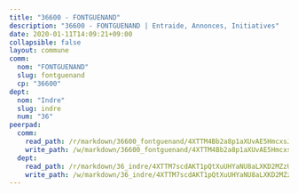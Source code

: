 ```yaml
---
title: "36600 - FONTGUENAND"
description: "36600 - FONTGUENAND | Entraide, Annonces, Initiatives"
date: 2020-01-11T14:09:21+09:00
collapsible: false
layout: commune
comm:
  nom: "FONTGUENAND"
  slug: fontguenand
  cp: "36600"
dept:
  nom: "Indre"
  slug: indre
  num: "36"
peerpad:
  comm:
    read_path: /r/markdown/36600_fontguenand/4XTTM4Bb2a8p1aXUvAE5HmcxsJbRxhp1cd5C9hufNDgS2wTfL
    write_path: /w/markdown/36600_fontguenand/4XTTM4Bb2a8p1aXUvAE5HmcxsJbRxhp1cd5C9hufNDgS2wTfL-K3TgU2GZRpqc14nfYLa5XjeQs7vRWoCZfzSG5jYRayVB2iPNVL3PyHYKsCakxzbb54TJXHnXz1767Mj3ZSr8TLUdcVCncgvNpW3gpLmFwTDJYdX7Wd4HKU5asb3c84EvCQEe5R3L
  dept:
    read_path: /r/markdown/36_indre/4XTTM7scdAKT1pQtXuUHYaNU8aLXKD2MZzUyDRUiaoLJH1te1
    write_path: /w/markdown/36_indre/4XTTM7scdAKT1pQtXuUHYaNU8aLXKD2MZzUyDRUiaoLJH1te1-K3TgUJm9AdSDNtPtmMKFa5Tiw77X4i7zf6CsTYrtgVdahxAwuJV6RAfi8dWyH9wrbVDRxjX7knrwwECg7WApeuWQ945kurMeJLQeKJv4CQZseab78J3HMioZhgr2H44E9b6FqBoT
---
```


